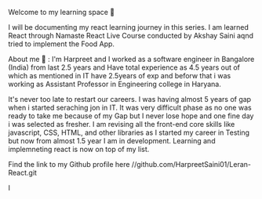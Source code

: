 Welcome to my learning space 👋

I will be documenting my react learning journey in this series. I am learned React through Namaste React Live Course conducted by Akshay Saini aqnd tried to implement the Food App.

About me 🙏 :
I'm Harpreet and I worked as a software engineer in Bangalore (India) from last 2.5 years and Have total experience as 4.5 years out of which as mentioned in IT have 2.5years of exp and beforw that i was working as Assistant Professor in Engineering college in Haryana. 

It's never too late to restart our careers. I was having almost 5 years of gap when i started seraching jon in IT. It was very difficult phase as no one was ready to take me because of my Gap but I never lose hope and one fine day i was selected as fresher. I am revising all the front-end core skills like javascript, CSS, HTML, and other libraries as I started my career in Testing but now from almost 1.5 year I am in development. Learning and implemneting react is now on top of my list. 

Find the link to my Github profile here //github.com/HarpreetSaini01/Leran-React.git

I
